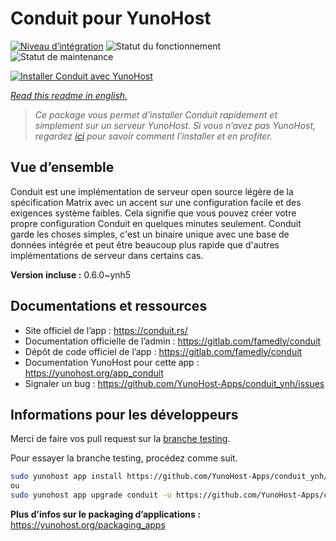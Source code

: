 <!--
N.B.: This README was automatically generated by https://github.com/YunoHost/apps/tree/master/tools/README-generator
It shall NOT be edited by hand.
-->

# Conduit pour YunoHost

[![Niveau d’intégration](https://dash.yunohost.org/integration/conduit.svg)](https://dash.yunohost.org/appci/app/conduit) ![Statut du fonctionnement](https://ci-apps.yunohost.org/ci/badges/conduit.status.svg) ![Statut de maintenance](https://ci-apps.yunohost.org/ci/badges/conduit.maintain.svg)

[![Installer Conduit avec YunoHost](https://install-app.yunohost.org/install-with-yunohost.svg)](https://install-app.yunohost.org/?app=conduit)

*[Read this readme in english.](./README.md)*

> *Ce package vous permet d’installer Conduit rapidement et simplement sur un serveur YunoHost.
Si vous n’avez pas YunoHost, regardez [ici](https://yunohost.org/#/install) pour savoir comment l’installer et en profiter.*

## Vue d’ensemble

Conduit est une implémentation de serveur open source légère de la spécification Matrix avec un accent sur une configuration facile et des exigences système faibles. Cela signifie que vous pouvez créer votre propre configuration Conduit en quelques minutes seulement.
Conduit garde les choses simples, c'est un binaire unique avec une base de données intégrée et peut être beaucoup plus rapide que d'autres implémentations de serveur dans certains cas.

**Version incluse :** 0.6.0~ynh5
## Documentations et ressources

* Site officiel de l’app : <https://conduit.rs/>
* Documentation officielle de l’admin : <https://gitlab.com/famedly/conduit>
* Dépôt de code officiel de l’app : <https://gitlab.com/famedly/conduit>
* Documentation YunoHost pour cette app : <https://yunohost.org/app_conduit>
* Signaler un bug : <https://github.com/YunoHost-Apps/conduit_ynh/issues>

## Informations pour les développeurs

Merci de faire vos pull request sur la [branche testing](https://github.com/YunoHost-Apps/conduit_ynh/tree/testing).

Pour essayer la branche testing, procédez comme suit.

``` bash
sudo yunohost app install https://github.com/YunoHost-Apps/conduit_ynh/tree/testing --debug
ou
sudo yunohost app upgrade conduit -u https://github.com/YunoHost-Apps/conduit_ynh/tree/testing --debug
```

**Plus d’infos sur le packaging d’applications :** <https://yunohost.org/packaging_apps>
